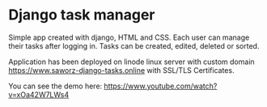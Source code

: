 Django task manager
===================

Simple app created with django, HTML and CSS. Each user can manage their tasks after logging in. Tasks can be created,
edited, deleted or sorted. 

Application has been deployed on linode linux server with custom domain https://www.saworz-django-tasks.online with
SSL/TLS Certificates. 

You can see the demo here: https://www.youtube.com/watch?v=xOa42W7LWs4